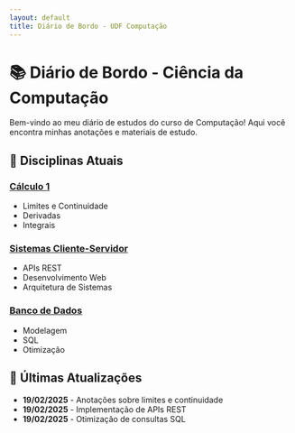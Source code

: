 ```yaml
---
layout: default
title: Diário de Bordo - UDF Computação
---
```


# 📚 Diário de Bordo - Ciência da Computação

Bem-vindo ao meu diário de estudos do curso de Computação! Aqui você encontra minhas anotações e materiais de estudo.

## 📖 Disciplinas Atuais

### [Cálculo 1](./disciplinas/calculo)
- Limites e Continuidade
- Derivadas
- Integrais

### [Sistemas Cliente-Servidor](./disciplinas/sistemas)
- APIs REST
- Desenvolvimento Web
- Arquitetura de Sistemas

### [Banco de Dados](./disciplinas/banco)
- Modelagem
- SQL
- Otimização

## 📅 Últimas Atualizações

- **19/02/2025** - Anotações sobre limites e continuidade
- **19/02/2025** - Implementação de APIs REST
- **19/02/2025** - Otimização de consultas SQL